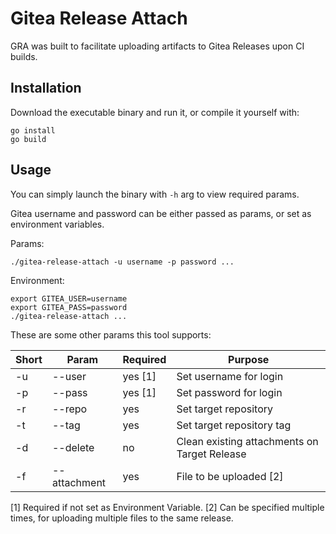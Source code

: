 # Gitea Release Attach

GRA was built to facilitate uploading artifacts to Gitea Releases upon CI builds.

## Installation

Download the executable binary and run it, or compile it yourself with:

```shell script
go install
go build
```

## Usage

You can simply launch the binary with `-h` arg to view required params.

Gitea username and password can be either passed as params, or set as environment variables.

Params:
```shell script
./gitea-release-attach -u username -p password ...
``` 

Environment:
```shell script
export GITEA_USER=username
export GITEA_PASS=password
./gitea-release-attach ...
``` 

These are some other params this tool supports:

| Short | Param | Required | Purpose |
| ----- | ----- | -------- | ------- |
| -u | --user | yes [1] | Set username for login |
| -p | --pass | yes [1] | Set password for login |
| -r | --repo | yes | Set target repository |
| -t | --tag | yes | Set target repository tag |
| -d | --delete | no | Clean existing attachments on Target Release |
| -f | --attachment | yes | File to be uploaded [2] |
 
[1] Required if not set as Environment Variable.
[2] Can be specified multiple times, for uploading multiple files to the same release. 
